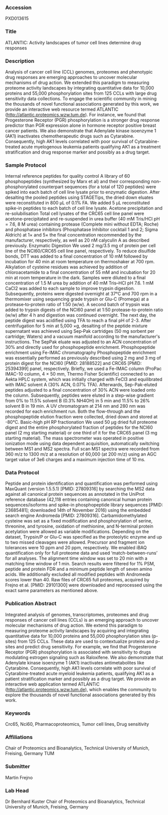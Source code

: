 ### Accession
PXD013615

### Title
ATLANTIC: Activity landscapes of tumor cell lines determine drug responses

### Description
Analysis of cancer cell line (CCL) genomes, proteomes and phenotypic drug responses are emerging approaches to uncover molecular mechanisms of drug action. We extended this paradigm to measuring proteome activity landscapes by integrating quantitative data for 10,000 proteins and 55,000 phosphorylation sites from 125 CCLs with large drug sensitivity data collections. To engage the scientific community in mining the thousands of novel functional associations generated by this work, we provide an interactive web resource termed ATLANTIC (http://atlantic.proteomics.wzw.tum.de). For instance, we found that Progesterone Receptor (PGR) phosphorylation is a stronger drug response predictor than PGR expression alone in hormone receptor positive breast cancer patients. We also demonstrate that Adenylate kinase isoenzyme 1 (AK1) inactivates chemotherapeutic drugs such as Cytarabine. Consequently, high AK1 levels correlated with poor survival of Cytarabine-treated acute myelogenous leukemia patients qualifying AK1 as a treatment stratification and drug response marker and possibly as a drug target.

### Sample Protocol
Internal reference peptides for quality control A library of 60 phosphopeptides (synthesized by Marx et al) and their corresponding non-phosphorylated counterpart sequences (for a total of 120 peptides) were spiked into each batch of cell line lysate prior to enzymatic digestion. After desalting the pooled peptides using STAGETips, the dried down eluates were reconstituted in 800 μL of 0.1% FA. We added 5 μL reconstituted spike-in peptides to each batch of cell line lysate. Acetone precipitation and re-solubilisation Total cell lysates of the CRC65 cell line panel were acetone-precipitated and re-suspended in urea buffer (40 mM Tris/HCl pH = 7.6, 8 M urea) containing protease (Complete mini without EDTA; Roche) and phosphatase inhibitors (Phosphatase Inhibitor cocktail 1 and 2; Sigma Aldrich) at 1× and 5× the final concentration recommended by the manufacturer, respectively, as well as 20 nM calyculin A as described previously. Enzymatic Digestion We used 2 mg/3.5 mg of protein per cell line of the NCI60/CRC65 cell line panel, respectively. To reduce disulfide bonds, DTT was added to a final concentration of 10 mM followed by incubation for 40 min at room temperature on thermoshaker at 700 rpm. Alkylation of cysteine residues was achieved by addition of chloroacetamide to a final concentration of 55 mM and incubation for 20 min at room temperature in the dark. Samples were diluted to a final concentration of 1.5 M urea by addition of 40 mM Tris–HCl pH 7.6. 1 mM CaCl2 was added to each sample to improve trypsin digestion. Subsequently, proteins were digested overnight at 37°C and 700 rpm in a thermomixer using sequencing grade trypsin or Glu-C (Promega) at a protease‐to‐protein ratio of 1:50 (w/w). A second batch of trypsin was added to trypsin digests of the NCI60 panel at 1:50 protease-to-protein ratio (w/w) after 4 h and digestion was continued overnight. The next day, the peptide digest was acidified using TFA to reach a final pH of 2-3. After centrifugation for 5 min at 5,000 ×g, desalting of the peptide mixture supernatant was achieved using Sep‐Pak cartridges (50 mg sorbent per cartridge; Waters) and a vacuum manifold according to the manufacturer's instructions. The SepPak eluate was adjusted to an ACN concentration of 30% and directly used for phosphopeptide enrichment. Phosphopeptide enrichment using Fe-IMAC chromatography Phosphopeptide enrichment was essentially performed as previously described using 2 mg and 3 mg of protein digest for the NCI60 [PMID: 28188522] and CRC65 [PMID: 25394399] panel, respectively. Briefly, we used a Fe-IMAC column (ProPac IMAC-10 column, 4 × 50 mm, Thermo Fisher Scientific) connected to an Aekta HPLC system, which was initially charged with FeCl3 and equilibrated with IMAC solvent A (30% ACN, 0.07% TFA). Afterwards, Sep-Pak-eluted peptides adjusted to a final concentration of 30% ACN were loaded onto the column. Subsequently, peptides were eluted in a step-wise gradient from 0% to 11.5% solvent B (0.3% NH4OH) in 5 min and 11.5% to 26% solvent B in 19 min. A UV chromatogram at 214 nm and 280 nm was recorded for each enrichment run. Both the flow-through and the phosphopeptide elution fraction were collected, dried down and stored at -80°C. Basic-high pH RP fractionation   We used 50 μg dried full proteome digest and the entire phosphorylated fraction of peptides for the NCI60 panel (2 mg starting material) or one third of it for the CRC65 panel (3 mg starting material). The mass spectrometer was operated in positive ionization mode using data dependent acquisition, automatically switching between MS1 and MS2 spectra. Full scan MS1 spectra were recorded from 360 m/z to 1300 m/z at a resolution of 60,000 (at 200 m/z) using an AGC target value of 3e6 charges and a maximum injection time of 10 ms.

### Data Protocol
Peptide and protein identification and quantification was performed using MaxQuant (version 1.5.5.1) [PMID: 27809316] by searching the MS2 data against all canonical protein sequences as annotated in the UniProt reference database (42,118 entries containing canonical human protein sequences/isoforms and spike-in phosphopeptide library sequences [PMID: 23685481]; downloaded 14th of November 2016) using the embedded search engine Andromeda [PMID: 27809316]. Carbamidomethylated cysteine was set as a fixed modification and phosphorylation of serine, threonine, and tyrosine, oxidation of methionine, and N-terminal protein acetylation were allowed as variable modifications. Depending on the dataset, Trypsin/P or Glu-C was specified as the proteolytic enzyme and up to two missed cleavages were allowed. Precursor and fragment ion tolerances were 10 ppm and 20 ppm, respectively. We enabled iBAQ quantification only for full proteome data and used ‘match-between-runs’ for all analyses. The alignment time window was set to 20 min with a matching time window of 1 min. Search results were filtered for 1% PSM, peptide and protein FDR and a minimum peptide length of seven amino acids. We additionally excluded all modified peptides with Andromeda scores lower than 40. Raw files of CRC65 full proteomes, acquired by Frejno et al. [PMID: 29101300] were downloaded and reprocessed using the exact same parameters as mentioned above.

### Publication Abstract
Integrated analysis of genomes, transcriptomes, proteomes and drug responses of cancer cell lines (CCLs) is an emerging approach to uncover molecular mechanisms of drug action. We extend this paradigm to measuring proteome activity landscapes by acquiring and integrating quantitative data for 10,000 proteins and 55,000 phosphorylation sites (p-sites) from 125 CCLs. These data are used to contextualize proteins and p-sites and predict drug sensitivity. For example, we find that Progesterone Receptor (PGR) phosphorylation is associated with sensitivity to drugs modulating estrogen signaling such as Raloxifene. We also demonstrate that Adenylate kinase isoenzyme 1 (AK1) inactivates antimetabolites like Cytarabine. Consequently, high AK1 levels correlate with poor survival of Cytarabine-treated acute myeloid leukemia patients, qualifying AK1 as a patient stratification marker and possibly as a drug target. We provide an interactive web application termed ATLANTiC (http://atlantic.proteomics.wzw.tum.de), which enables the community to explore the thousands of novel functional associations generated by this work.

### Keywords
Crc65, Nci60, Pharmacoproteomics, Tumor cell lines, Drug sensitivity

### Affiliations
Chair of Proteomics and Bioanalytics, Technical University of Munich, Freising, Germany
TUM

### Submitter
Martin Frejno

### Lab Head
Dr Bernhard Kuster
Chair of Proteomics and Bioanalytics, Technical University of Munich, Freising, Germany



